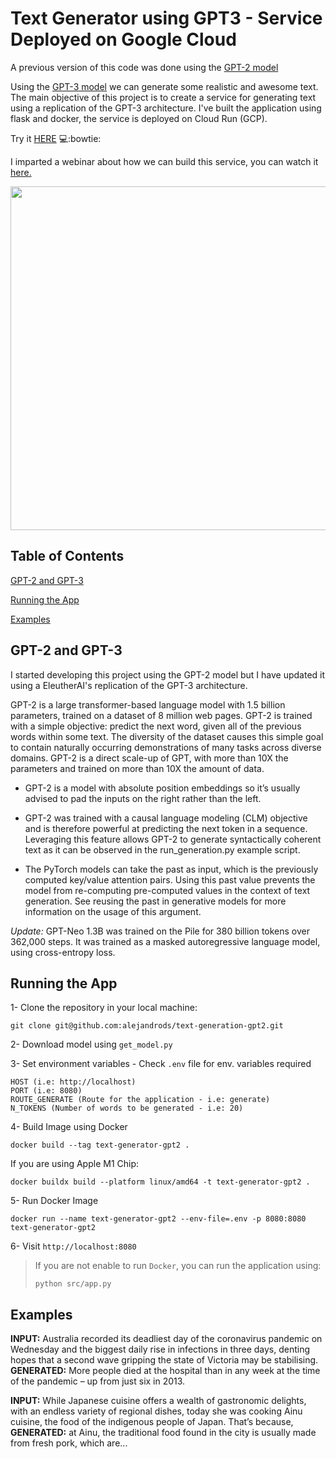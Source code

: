 # Text Generator using GPT3 - Service Deployed on Google Cloud

A previous version of this code was done using the [GPT-2 model](https://huggingface.co/transformers/model_doc/gpt2.html)

Using the [GPT-3 model](https://huggingface.co/EleutherAI/gpt-neo-1.3B) we can generate some realistic and awesome text.
The main objective of this project is to create a service for generating text using a replication of the GPT-3 architecture. I've built the application using flask and docker, the service is deployed on Cloud Run (GCP).

Try it [HERE](https://text-generator-gpt2-app-6q7gvhilqq-lz.a.run.app/) :computer::bowtie:

I imparted a webinar about how we can build this service, you can watch it [here.](https://www.youtube.com/watch?v=C_4-LGv7qXg&feature=youtu.be&utm_content=138887965&utm_medium=social&utm_source=linkedin&hss_channel=lcp-27008875)

<center><img src="https://github.com/alejandrods/text-generation-gpt2/blob/master/images/ex1.png" width="550"></center>

## Table of Contents  

[GPT-2 and GPT-3](#gpt2)

[Running the App](#Deploy)  

[Examples](#Examples)  

<a name="gpt2"></a>
## GPT-2 and GPT-3
I started developing this project using the GPT-2 model but I have updated it using a EleutherAI's replication of the GPT-3 architecture.

GPT-2 is a large transformer-based language model with 1.5 billion parameters, trained on a dataset of 8 million web pages. GPT-2 is trained with a simple objective: predict the next word, given all of the previous words within some text. The diversity of the dataset causes this simple goal to contain naturally occurring demonstrations of many tasks across diverse domains. GPT-2 is a direct scale-up of GPT, with more than 10X the parameters and trained on more than 10X the amount of data.

- GPT-2 is a model with absolute position embeddings so it’s usually advised to pad the inputs on the right rather than the left.

- GPT-2 was trained with a causal language modeling (CLM) objective and is therefore powerful at predicting the next token in a sequence. Leveraging this feature allows GPT-2 to generate syntactically coherent text as it can be observed in the run_generation.py example script.

- The PyTorch models can take the past as input, which is the previously computed key/value attention pairs. Using this past value prevents the model from re-computing pre-computed values in the context of text generation. See reusing the past in generative models for more information on the usage of this argument.

_Update:_
GPT-Neo 1.3B was trained on the Pile for 380 billion tokens over 362,000 steps. It was trained as a masked autoregressive language model, using cross-entropy loss.

<a name="Deploy"></a>
## Running the App

1- Clone the repository in your local machine:
```
git clone git@github.com:alejandrods/text-generation-gpt2.git
```

2- Download model using `get_model.py`

3- Set environment variables - Check `.env` file for env. variables required
```
HOST (i.e: http://localhost)
PORT (i.e: 8080)
ROUTE_GENERATE (Route for the application - i.e: generate)
N_TOKENS (Number of words to be generated - i.e: 20)
```

4- Build Image using Docker
```
docker build --tag text-generator-gpt2 .
```

If you are using Apple M1 Chip:
```
docker buildx build --platform linux/amd64 -t text-generator-gpt2 .   
```

5- Run Docker Image
```
docker run --name text-generator-gpt2 --env-file=.env -p 8080:8080 text-generator-gpt2
```

6- Visit `http://localhost:8080`


>If you are not enable to run `Docker`, you can run the application using:
>```
>python src/app.py
>```


<a name="Examples"></a>
## Examples
**INPUT:** Australia recorded its deadliest day of the coronavirus pandemic on Wednesday and the biggest daily rise in infections in three days, denting hopes that a second wave gripping the state of Victoria may be stabilising. 
**GENERATED:** More people died at the hospital than in any week at the time of the pandemic – up from just six in 2013.

**INPUT:** While Japanese cuisine offers a wealth of gastronomic delights, with an endless variety of regional dishes, today she was cooking Ainu cuisine, the food of the indigenous people of Japan. That’s because,  
**GENERATED:** at Ainu, the traditional food found in the city is usually made from fresh pork, which are...
